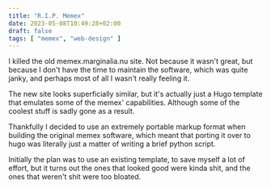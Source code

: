 ```yaml
---
title: "R.I.P. Memex"
date: 2023-05-08T10:49:28+02:00
draft: false
tags: [ "memex", "web-design" ]
---
```


I killed the old memex.marginalia.nu site. Not because it wasn't great,
but because I don't have the time to maintain the software, which was quite janky, 
and perhaps most of all I wasn't really feeling it. 

The new site looks superficially similar, but it's actually just a Hugo
template that emulates some of the memex' capabilities. Although some of
the coolest stuff is sadly gone as a result.

Thankfully I decided to use an extremely portable markup format when building
the original memex software, which meant that porting it over to hugo was literally
just a matter of writing a brief python script.

Initially the plan was to use an existing template, to save myself a lot of effort,
but it turns out the ones that looked good were kinda shit, and the ones that weren't
shit were too bloated. 

